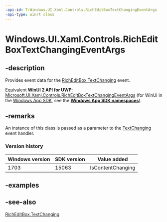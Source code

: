 ```yaml
---
-api-id: T:Windows.UI.Xaml.Controls.RichEditBoxTextChangingEventArgs
-api-type: winrt class
---
```


<!-- Class syntax.
public class RichEditBoxTextChangingEventArgs : Windows.UI.Xaml.Controls.IRichEditBoxTextChangingEventArgs, Windows.UI.Xaml.Controls.IRichEditBoxTextChangingEventArgs2
-->

# Windows.UI.Xaml.Controls.RichEditBoxTextChangingEventArgs

## -description
Provides event data for the [RichEditBox.TextChanging](richeditbox_textchanging.md) event.

Equivalent **WinUI 2 API for UWP**: [Microsoft.UI.Xaml.Controls.RichEditBoxTextChangingEventArgs](/windows/winui/api/microsoft.ui.xaml.controls.richeditboxtextchangingeventargs) (for WinUI in the [Windows App SDK](/windows/apps/windows-app-sdk/), see the **[Windows App SDK namespaces](/windows/windows-app-sdk/api/winrt/)**).

## -remarks
An instance of this class is passed as a parameter to the [TextChanging](richeditbox_textchanging.md) event handler.

### Version history

| Windows version | SDK version | Value added |
| -- | -- | -- |
| 1703 | 15063 | IsContentChanging |

## -examples

## -see-also
[RichEditBox.TextChanging](richeditbox_textchanging.md)
